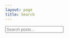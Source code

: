 ```yaml
---
layout: page
title: Search 
---
```

<!-- Html Elements for Search -->
<div id="search-container">
<input type="text" id="search-input" placeholder="Search posts...">
<br>
<ul id="results-container"></ul>
</div>

<!-- Script pointing to search-script.js -->
<script src="js/search-script.js" type="text/javascript"></script>

<!-- Configuration -->
<script>
SimpleJekyllSearch({
  searchInput: document.getElementById('search-input'),
  resultsContainer: document.getElementById('results-container'),
  searchResultTemplate: '<li><div><a href="{url}"><h3>{title}</h3></a></div></li>',
  json: '/blog/search.json'
})
</script>

